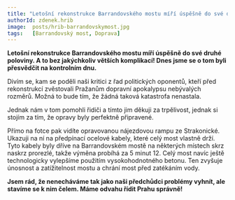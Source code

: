 ```yaml
---
title: "Letošní rekonstrukce Barrandovského mostu míří úspěšně do své druhé poloviny"
authorId: zdenek.hrib
image: 	posts/hrib-barrandovskymost.jpg
tags:   [Barrandovský most, Doprava]
---
```


**Letošní rekonstrukce Barrandovského mostu míří úspěšně do své druhé poloviny. A to bez jakýchkoliv větších komplikací! Dnes jsme se o tom byli přesvědčit na kontrolním dnu.**

Divím se, kam se poděli naši kritici z řad politických oponentů, kteří před rekonstrukcí zvěstovali Pražanům dopravní apokalypsu nebývalých rozměrů. Možná to bude tím, že žádná taková katastrofa nenastala.

Jednak nám v tom pomohli řidiči a tímto jim děkuji za trpělivost, jednak si stojím za tím, že opravy byly perfektně připravené. 

Přímo na fotce pak vidíte opravovanou nájezdovou rampu ze Strakonické. Ukazuji na ní na předpínací ocelové kabely, které celý most vlastně drží. Tyto kabely byly dříve na Barrandovském mostě na některých místech skrz naskrz prorezlé, takže výměna probíhá za 5 minut 12. Celý most navíc ještě technologicky vylepšíme použitím vysokohodnotného betonu. Ten zvyšuje únosnost a zatížitelnost mostu a chrání most před zatékáním vody.

**Jsem rád, že nenecháváme tak jako naši předchůdci problémy vyhnít, ale stavíme se k nim čelem. Máme odvahu řídit Prahu správně!**
